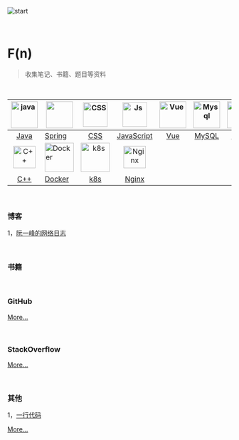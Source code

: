 ![start](https://p0.itc.cn/images01/20210509/77340dbe8d9742d0a0b2515106068594.jpeg)

<br>

# F(n) 

> 收集笔记、书籍、题目等资料

<br>



| <img src="https://ae01.alicdn.com/kf/He428f02ba92d43c9824090a3e8ee0e628.jpg" alt="java" width="60"/> | <img src="https://pbs.twimg.com/profile_images/1235870003292856320/iRG4_ojf.png" width="60"/> | <img src="https://sololearnuploads.azureedge.net/uploads/courses/1023.png" alt="CSS" width="55"/> | <img src="https://cdn.icon-icons.com/icons2/2108/PNG/512/javascript_icon_130900.png" alt="Js" width="55"/> | <img src="https://cdn.icon-icons.com/icons2/2107/PNG/512/file_type_vue_icon_130078.png" alt="Vue" width="60" /> | <img src="https://library.kissclipart.com/20180925/oaw/kissclipart-mysql-clipart-whales-dolphins-and-porpoises-562f8f7777aeb105.png" alt="Mysql" width="60" /> | <img src="https://cdn.iconscout.com/icon/free/png-512/redis-3-1175053.png" alt="Redis" width="60" /> | <img src="https://encrypted-tbn0.gstatic.com/images?q=tbn:ANd9GcS6Mi83nQu9qdPUozHEodVGeu936klDJqJG3MiwDfqiWgI7G7hn0P-SRBhjVWUGzlk5Ca4&usqp=CAU" alt="MogoDB" width="55" /> | <img src="https://www.pngitem.com/pimgs/m/664-6644509_icon-react-js-logo-hd-png-download.png" alt="Vue" width="55" /> | <img src="https://spimet.com/wp-content/uploads/2021/01/768px-Python-logo-notext.png" width="50" label="python"> |
| :----------------------------------------------------------: | ------------------------------------------------------------ | :----------------------------------------------------------: | :----------------------------------------------------------: | :----------------------------------------------------------: | :----------------------------------------------------------: | :----------------------------------------------------------: | :----------------------------------------------------------: | :----------------------------------------------------------: | :----------------------------------------------------------: |
|                         [Java]('#')                          | [Spring]('#')                                                |               [CSS](./frontend/css/README.md)                |                      [JavaScript]('#')                       |                          [Vue]('#')                          |                         [MySQL]('#')                         |                         [Redis]('#')                         |                        [MongoDB]('#')                        |                         [React]('#')                         |                        [Python]('#')                         |
| <img src="https://upload.wikimedia.org/wikipedia/commons/thumb/1/18/ISO_C%2B%2B_Logo.svg/1200px-ISO_C%2B%2B_Logo.svg.png" alt="C++" width="50" /> | <img src="https://pbs.twimg.com/profile_images/1273307847103635465/lfVWBmiW_400x400.png" alt="Docker" width="65"/> | <img src="https://kubernetes.io/images/favicon.png" alt="k8s" width="65" /> | <img src="https://encrypted-tbn0.gstatic.com/images?q=tbn:ANd9GcR63mfR9_BD1g2JXvya7IR7ft4oxuabfqBuZsrygh9xQ7OFL5VOpZsoFa65tdcxYcVwwEo&amp;usqp=CAU" alt="Nginx" width="50" /> |                                                              |                                                              |                                                              |                                                              |                                                              |                                                              |
|                           [C++](#)                           | [Docker]()                                                   |                           [k8s](#)                           |                          [Nginx]()                           |                                                              |                                                              |                                                              |                                                              |                                                              |                                                              |

<br>



### 博客

1，[阮一峰的网络日志](http://www.ruanyifeng.com/blog/)

<br>



### 书籍



<br>



### GitHub

[More...](./other/github.md)

<br>



### StackOverflow

[More...](./other/stackoverflow.md)

<br>



### 其他

1，[一行代码](./oneLineCode/)

[More...](./other/README.md)

<br>



